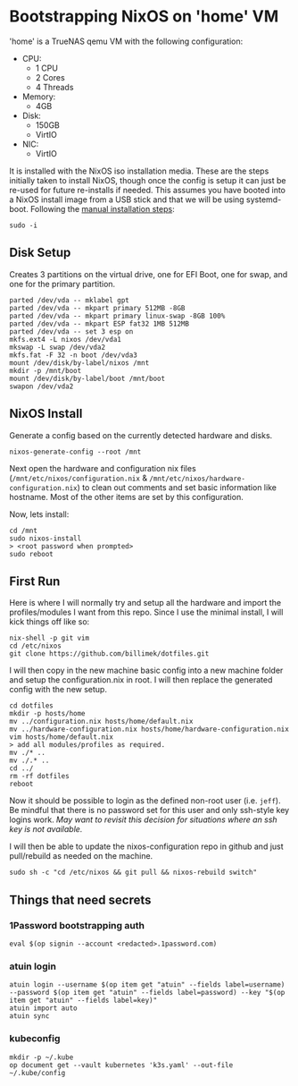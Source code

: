 # Bootstrapping NixOS on 'home' VM

'home' is a TrueNAS qemu VM with the following configuration:

* CPU:
  * 1 CPU
  * 2 Cores
  * 4 Threads
* Memory:
  * 4GB
* Disk:
  * 150GB 
  * VirtIO
* NIC:
  * VirtIO

It is installed with the NixOS iso installation media.  These are the steps initially taken to install NixOS, though once the config is setup it can just be re-used for future re-installs if needed. This assumes you have booted into a NixOS install image from a USB stick and that we will be using systemd-boot.  Following the [manual installation steps](https://nixos.org/manual/nixos/stable/index.html#sec-installation-manual):

```shell
sudo -i
```

## Disk Setup

Creates 3 partitions on the virtual drive, one for EFI Boot, one for swap, and one for the primary partition.

```shell
parted /dev/vda -- mklabel gpt
parted /dev/vda -- mkpart primary 512MB -8GB
parted /dev/vda -- mkpart primary linux-swap -8GB 100%
parted /dev/vda -- mkpart ESP fat32 1MB 512MB
parted /dev/vda -- set 3 esp on
mkfs.ext4 -L nixos /dev/vda1
mkswap -L swap /dev/vda2
mkfs.fat -F 32 -n boot /dev/vda3
mount /dev/disk/by-label/nixos /mnt
mkdir -p /mnt/boot
mount /dev/disk/by-label/boot /mnt/boot
swapon /dev/vda2
```

## NixOS Install

Generate a config based on the currently detected hardware and disks.

```shell
nixos-generate-config --root /mnt
```

Next open the hardware and configuration nix files (`/mnt/etc/nixos/configuration.nix` & `/mnt/etc/nixos/hardware-configuration.nix`) to clean out comments and set basic information like hostname. Most of the other items are set by this configuration.

Now, lets install:

```shell
cd /mnt
sudo nixos-install
> <root password when prompted>
sudo reboot
```

## First Run

Here is where I will normally try and setup all the hardware and import the profiles/modules I want from this repo. Since I use the minimal install, I will kick things off like so:

```shell
nix-shell -p git vim
cd /etc/nixos
git clone https://github.com/billimek/dotfiles.git
```

I will then copy in the new machine basic config into a new machine folder and setup the configuration.nix in root. I will then replace the generated config with the new setup.

```shell
cd dotfiles
mkdir -p hosts/home
mv ../configuration.nix hosts/home/default.nix
mv ../hardware-configuration.nix hosts/home/hardware-configuration.nix
vim hosts/home/default.nix
> add all modules/profiles as required.
mv ./* ..
mv ./.* ..
cd ../
rm -rf dotfiles
reboot
```

Now it should be possible to login as the defined non-root user (i.e. `jeff`).  Be mindful that there is no password set for this user and only ssh-style key logins work. _May want to revisit this decision for situations where an ssh key is not available._

I will then be able to update the nixos-configuration repo in github and just pull/rebuild as needed on the machine.

```shell
sudo sh -c "cd /etc/nixos && git pull && nixos-rebuild switch"
```

## Things that need secrets

### 1Password bootstrapping auth

```shell
eval $(op signin --account <redacted>.1password.com)
```

### atuin login

```shell
atuin login --username $(op item get "atuin" --fields label=username) --password $(op item get "atuin" --fields label=password) --key "$(op item get "atuin" --fields label=key)"
atuin import auto
atuin sync
```

### kubeconfig

```shell
mkdir -p ~/.kube
op document get --vault kubernetes 'k3s.yaml' --out-file ~/.kube/config
```
